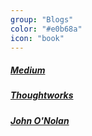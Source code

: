 ```yaml
---
group: "Blogs"
color: "#e0b68a"
icon: "book"
---
```


<h5><a href="https://medium.com/">Medium</a></h5>
<h5><a href="http://www.thoughtworks.com/insights">Thoughtworks</a></h5>
<h5><a href="http://john.onolan.org/">John O'Nolan</a></h5>